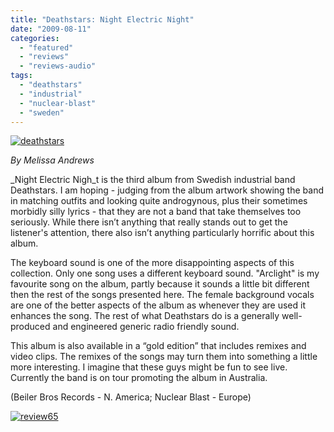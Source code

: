 ```yaml
---
title: "Deathstars: Night Electric Night"
date: "2009-08-11"
categories: 
  - "featured"
  - "reviews"
  - "reviews-audio"
tags: 
  - "deathstars"
  - "industrial"
  - "nuclear-blast"
  - "sweden"
---
```


[![deathstars](http://www.hellbound.ca/wp-content/uploads/2009/08/deathstars-300x300.jpg "deathstars")](http://www.hellbound.ca/wp-content/uploads/2009/08/deathstars.jpg)

_By Melissa Andrews_

_Night Electric Nigh_t is the third album from Swedish industrial band Deathstars. I am hoping - judging from the album artwork showing the band in matching outfits and looking quite androgynous, plus their sometimes morbidly silly lyrics - that they are not a band that take themselves too seriously. While there isn’t anything that really stands out to get the listener's attention, there also isn’t anything particularly horrific about this album.

The keyboard sound is one of the more disappointing aspects of this collection. Only one song uses a different keyboard sound. "Arclight" is my favourite song on the album, partly because it sounds a little bit different then the rest of the songs presented here. The female background vocals are one of the better aspects of the album as whenever they are used it enhances the song. The rest of what Deathstars do is a generally well-produced and engineered generic radio friendly sound.

This album is also available in a “gold edition” that includes remixes and video clips. The remixes of the songs may turn them into something a little more interesting. I imagine that these guys might be fun to see live. Currently the band is on tour promoting the album in Australia.

(Beiler Bros Records - N. America; Nuclear Blast - Europe)

[![review65](http://www.hellbound.ca/wp-content/uploads/2009/07/review652.png "review65")](http://www.hellbound.ca/wp-content/uploads/2009/07/review652.png)
